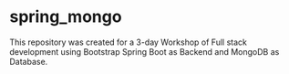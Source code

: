 # spring_mongo
This repository was created for a 3-day Workshop of Full stack development using Bootstrap Spring Boot as Backend and MongoDB as Database. 
